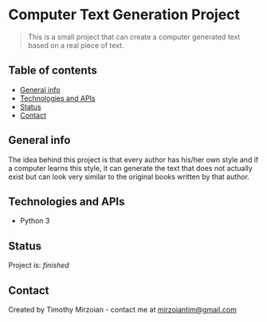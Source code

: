 # Computer Text Generation Project
> This is a small project that can create a computer generated text based on a real piece of text.

## Table of contents
* [General info](#general-info)
* [Technologies and APIs](#technologies-and-apis)
* [Status](#status)
* [Contact](#contact)

## General info
The idea behind this project is that every author has his/her own style and if a computer learns this style, it can generate the text that does not actually exist but can look very similar to the original books written by that author.

## Technologies and APIs
* Python 3

## Status
Project is: _finished_

## Contact
Created by Timothy Mirzoian - contact me at mirzoiantim@gmail.com
